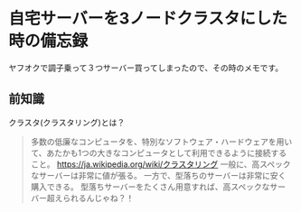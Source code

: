 # 自宅サーバーを3ノードクラスタにした時の備忘録
ヤフオクで調子乗って３つサーバー買ってしまったので、その時のメモです。

## 前知識
クラスタ(クラスタリング)とは？
> 多数の低廉なコンピュータを、特別なソフトウェア・ハードウェアを用いて、あたかも1つの大きなコンピュータとして利用できるように接続すること。
https://ja.wikipedia.org/wiki/クラスタリング
一般に、高スペックなサーバーは非常に値が張る。
一方で、型落ちのサーバーは非常に安く購入できる。
型落ちサーバーをたくさん用意すれば、高スペックなサーバー超えられるんじゃね？！
